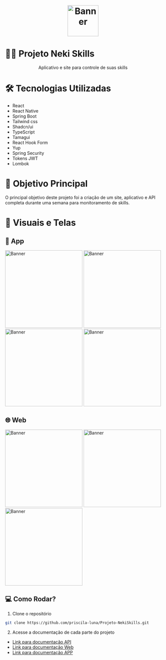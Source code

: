 <h1 align="center">
        <img alt="Banner" title="#Banner" style="object-fit: contain; height:100px;" src="https://media.discordapp.net/attachments/929069726372597815/1165784893243007007/dark.png?ex=65481cc9&is=6535a7c9&hm=f2c50c4252076858c92f2075605bbe7dd638d2bb023aaf7ee9e302aa78df30e9&=&width=335&height=114"  />
</h1>

# 👨‍💻 Projeto Neki Skills
<p align="center"> Aplicativo e site para controle de suas skills </p>

# 🛠 Tecnologias Utilizadas

- React
- React Native
- Spring Boot
- Tailwind css
- Shadcn/ui
- TypeScript
- Tamagui
- React Hook Form
- Yup
- Spring Security
- Tokens JWT
- Lombok
# 🎯 Objetivo Principal

O principal objetivo deste projeto foi a criação de um site, aplicativo e API completa durante uma semana para monitoramento de skills.

# 📸 Visuais e Telas
## 📱 App

<img alt="Banner" title="#Banner" style="object-fit: contain; height:250px;" src="https://media.discordapp.net/attachments/929069726372597815/1165788687083261962/d2fd1ee2-92ef-4dbe-8e58-0c7bc06fcd91.jpg?ex=65482052&is=6535ab52&hm=cb060cce475e11e46ed2288bf056b821cc0327163635d74ea52453e9496a8bfd&=&width=271&height=558"  />
<img alt="Banner" title="#Banner" style="object-fit: contain; height:250px;" src="https://media.discordapp.net/attachments/929069726372597815/1165788687406215210/ff01cbaa-6343-44cd-ae46-cf4b47d34884.jpg?ex=65482052&is=6535ab52&hm=c45f8cd9262f9e80490c6bbecdb2f28076c79756e9889a704cec6625d0630a5c&=&width=274&height=558"  />
<img alt="Banner" title="#Banner" style="object-fit: contain; height:250px;" src="https://media.discordapp.net/attachments/929069726372597815/1166107945122156574/a87b5730-7262-41c0-9dff-5ad0738fe1d0.jpg?ex=654949a7&is=6536d4a7&hm=b0137fa076af7651eb389c028451d3cacccd35c41abcea9255a3f6b5ccec66c5&=&width=274&height=558"  />
<img alt="Banner" title="#Banner" style="object-fit: contain; height:250px;" src="https://media.discordapp.net/attachments/929069726372597815/1166107945604497470/890d2f79-94ff-4c7f-8abd-7e3ec9d8eef7.jpg?ex=654949a7&is=6536d4a7&hm=b266dc8aab5bb3c47fadd1fd49307c18a4acbbba7cc58ac7b97c1f5467c775a1&=&width=271&height=558"  />

## 🌐 Web
<img alt="Banner" title="#Banner" style="object-fit: contain; height:250px;" src="https://media.discordapp.net/attachments/929069726372597815/1165787523721732146/screencapture-localhost-5173-home-2023-10-22-20_02_26.png?ex=65481f3c&is=6535aa3c&hm=04d8d30f5fc2e6264b1ce567ee456b4d4ba34bcf517a44b95766138f168468c1&=&width=895&height=462"  />
<img alt="Banner" title="#Banner" style="object-fit: contain; height:250px;" src="https://media.discordapp.net/attachments/929069726372597815/1165787524078243900/screencapture-localhost-5173-2023-10-22-19_58_51.png?ex=65481f3d&is=6535aa3d&hm=1ed26f9ac9e90a9f4c55d6a2bb331a17178ff327e5d63930af379a2215819a65&=&width=834&height=463"  />
<img alt="Banner" title="#Banner" style="object-fit: contain; height:250px;" src="https://media.discordapp.net/attachments/929069726372597815/1165787524321521694/Screenshot_1.jpg?ex=65481f3d&is=6535aa3d&hm=68e8cda92800e0459f4cc92fe53a363758229e7aaa86735a78e600678b1e07ba&=&width=202&height=441"  />


## 💻 Como Rodar?

1. Clone o repositório
```bash
git clone https://github.com/priscila-luna/Projeto-NekiSkills.git
```
2. Acesse a documentação de cada parte do projeto

- [Link para documentação API](https://github.com/priscila-luna/Projeto-NekiSkills/blob/main/server/README.md)
- [Link para documentação Web](https://github.com/priscila-luna/Pto-NekiSkills/blob/main/web/NekiSkills/README.md)
- [Link para documentação APP](https://github.com/priscila-luna/Projeto-NekiSkills/blob/main/mobile/NekiSkills/README.md)




